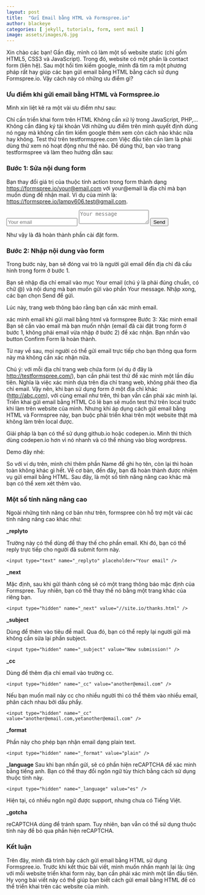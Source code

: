 ```yaml
---
layout: post
title:  "Gửi Email bằng HTML và Formspree.io"
author: blackeye
categories: [ jekyll, tutorials, form, sent mail ]
image: assets/images/6.jpg
---
```

Xin chào các bạn! Gần đây, mình có làm một số website static (chỉ gồm HTML5, CSS3 và JavaScript). Trong đó, website có một phần là contact form (liên hệ). Sau một hồi tìm kiếm google, mình đã tìm ra một phương pháp rất hay giúp các bạn gửi email bằng HTML bằng cách sử dụng Formspree.io. Vậy cách này có những ưu điểm gì?

### Ưu điểm khi gửi email bằng HTML và Formspree.io
Mình xin liệt kê ra một vài ưu điểm như sau:

Chỉ cần triển khai form trên HTML
Không cần xử lý trong JavaScript, PHP,…
Không cần đăng ký tài khoản
Với những ưu điểm trên mình quyết định dùng nó ngay mà không cần tìm kiếm google thêm xem còn cách nào khác nữa hay không.
Test thử trên testformspree.com
Việc đầu tiên cần làm là phải dùng thử xem nó hoạt động như thế nào. Để dùng thử, bạn vào trang testformspree và làm theo hướng dẫn sau:

### Bước 1: Sửa nội dung form
Bạn thay đổi giá trị của thuộc tính action trong form thành dạng https://formspree.io/your@email.com với your@email là địa chỉ mà bạn muốn dùng để nhận mail. Ví dụ của mình là: https://formspree.io/lampv606.test@gmail.com.

<form method="POST" action="https://formspree.io/lampv606.test@gmail.com">
  <input type="email" name="email" placeholder="Your email">
  <textarea name="abc" placeholder="Your message"></textarea>
  <button type="submit">Send</button>
</form>
Như vậy là đã hoàn thành phần cài đặt form.


### Bước 2: Nhập nội dung vào form
Trong bước này, bạn sẽ đóng vai trò là người gửi email đến địa chỉ đã cấu hình trong form ở bước 1.

Bạn sẽ nhập địa chỉ email vào mục Your email (chú ý là phải đúng chuẩn, có chữ @) và nội dung mà bạn muốn gửi vào phần Your message. Nhập xong, các bạn chọn Send để gửi.

Lúc này, trang web thông báo rằng bạn cần xác minh email.

xác minh email khi gửi mail bằng html và formspree
Bước 3: Xác minh email
Bạn sẽ cần vào email mà bạn muốn nhận (email đã cài đặt trong form ở bước 1, không phải email vừa nhập ở bước 2) để xác nhận. Bạn nhấn vào button Confirm Form là hoàn thành.

Từ nay về sau, mọi người có thể gửi email trực tiếp cho bạn thông qua form này mà không cần xác nhận nữa.

Chú ý: với mỗi địa chỉ trang web chứa form (ví dụ ở đây là http://testformspree.com/), bạn cần phải test thử để xác minh một lần đầu tiên. Nghĩa là việc xác minh dựa trên địa chỉ trang web, không phải theo địa chỉ email. Vậy nên, khi bạn sử dụng form ở một địa chỉ khác (http://abc.com), với cùng email như trên, thì bạn vẫn cần phải xác minh lại.
Triển khai gửi email bằng HTML
Có lẽ bạn sẽ muốn test thử trên local trước khi làm trên website của mình. Nhưng khi áp dụng cách gửi email bằng HTML và Formspree này, bạn buộc phải triển khai trên một website thật mà không làm trên local được.

Giải pháp là bạn có thể sử dụng github.io hoặc codepen.io. Mình thì thích dùng codepen.io hơn vì nó nhanh và có thể nhúng vào blog wordpress.

Demo đây nhé:


So với ví dụ trên, mình chỉ thêm phần Name để ghi họ tên, còn lại thì hoàn toàn không khác gì hết. Về cơ bản, đến đây, bạn đã hoàn thành được nhiệm vụ gửi email bằng HTML. Sau đây, là một số tính năng nâng cao khác mà bạn có thể xem xét thêm vào.

### Một số tính năng nâng cao

Ngoài những tính năng cơ bản như trên, formspree còn hỗ trợ một vài các tính năng nâng cao khác như:

**_replyto**

Trường này có thể dùng để thay thế cho phần email. Khi đó, bạn có thể reply trực tiếp cho người đã submit form này.

    <input type="text" name="_replyto" placeholder="Your email" />

**_next**

Mặc định, sau khi gửi thành công sẽ có một trang thông báo mặc định của Formspree. Tuy nhiên, bạn có thể thay thế nó bằng một trang khác của riêng bạn.

    <input type="hidden" name="_next" value="//site.io/thanks.html" />
**_subject**

Dùng để thêm vào tiêu đề mail. Qua đó, bạn có thể reply lại người gửi mà không cần sửa lại phần subject.

    <input type="hidden" name="_subject" value="New submission!" />

**_cc**

Dùng để thêm địa chỉ email vào trường cc.

    <input type="hidden" name="_cc" value="another@email.com" />
Nếu bạn muốn mail này cc cho nhiều người thì có thể thêm vào nhiều email, phân cách nhau bởi dấu phẩy.

    <input type="hidden" name="_cc" value="another@email.com,yetanother@email.com" />

**_format**

Phần này cho phép bạn nhận email dạng plain text.

    <input type="hidden" name="_format" value="plain" />

**_language**
Sau khi bạn nhấn gửi, sẽ có phần hiện reCAPTCHA để xác minh bằng tiếng anh. Bạn có thể thay đổi ngôn ngữ tùy thích bằng cách sử dụng thuộc tính này.

    <input type="hidden" name="_language" value="es" />

Hiện tại, có nhiều ngôn ngữ được support, nhưng chưa có Tiếng Việt.

**_gotcha**

reCAPTCHA dùng để tránh spam. Tuy nhiên, bạn vẫn có thể sử dụng thuộc tính này để bỏ qua phần hiện reCAPTCHA.

<input type="text" name="_gotcha" style="display:none" />

### Kết luận
Trên đây, mình đã trình bày cách gửi email bằng HTML sử dụng Formspree.io. Trước khi kết thúc bài viết, mình muốn nhấn mạnh lại là: ứng với mỗi website triển khai form này, bạn cần phải xác minh một lần đầu tiên. Hy vọng bài viết này có thể giúp bạn biết cách gửi email bằng HTML để có thể triển khai trên các website của mình.